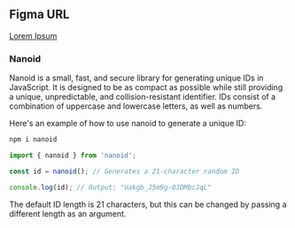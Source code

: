 ## Figma URL

[Lorem Ipsum](https://www.figma.com/file/JRDDc3aN6uiBS3yvjbkk0s/Lorem-ipsum?node-id=0%3A1&t=cLtQmBowNmb4V0jP-1)

### Nanoid

Nanoid is a small, fast, and secure library for generating unique IDs in JavaScript. It is designed to be as compact as possible while still providing a unique, unpredictable, and collision-resistant identifier. IDs consist of a combination of uppercase and lowercase letters, as well as numbers. 

Here's an example of how to use nanoid to generate a unique ID:

```sh
npm i nanoid
```

```js
import { nanoid } from 'nanoid';

const id = nanoid(); // Generates a 21-character random ID

console.log(id); // Output: "Uakgb_J5m9g-0JDMbcJqL"
```

The default ID length is 21 characters, but this can be changed by passing a different length as an argument.
